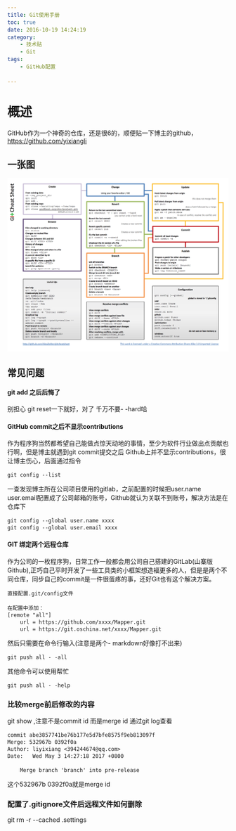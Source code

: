 ```yaml
---
title: Git使用手册
toc: true
date: 2016-10-19 14:24:19
category: 
	- 技术贴
	- Git
tags: 
    - GitHub配置

---
```


# 概述
GitHub作为一个神奇的仓库，还是很6的，顺便贴一下博主的github，https://github.com/yixiangli


## 一张图
![Git命令详解](/img/git-command.png)

## 常见问题

#### git add 之后后悔了
别担心 git reset一下就好，对了 千万不要- -hard哈

<!--more-->
#### GitHub commit之后不显示contributions
作为程序狗当然都希望自己能做点惊天动地的事情，至少为软件行业做出点贡献也行啊，但是博主就遇到git commit提交之后 Github上并不显示contributions，很让博主伤心，后面通过指令
```
git config --list
```
一查发现博主所在公司项目使用的gitlab，之前配置的时候把user.name user.email配置成了公司邮箱的账号，Github就认为关联不到账号，解决方法是在仓库下
```
git config --global user.name xxxx
git config --global user.email xxxx
```

#### GIT 绑定两个远程仓库
作为公司的一枚程序狗，日常工作一般都会用公司自己搭建的GitLab(山寨版Github),正巧自己平时开发了一些工具类的小框架想造福更多的人，但是是两个不同仓库，同步自己的commit是一件很蛋疼的事，还好Git也有这个解决方案。
```
直接配置.git/config文件

在配置中添加：
[remote "all"]  
    url = https://github.com/xxxx/Mapper.git  
    url = https://git.oschina.net/xxxx/Mapper.git  
```

然后只需要在命令行输入(注意是两个- markdown好像打不出来)
```
git push all - -all
```

其他命令可以使用帮忙
```
git push all - -help
```


### 比较merge前后修改的内容
git show <merge-id>,注意不是commit id 而是merge id
通过git log查看

```
commit abe3857741be76b177e5d7bfe8575f9eb813097f
Merge: 532967b 0392f0a
Author: liyixiang <394244674@qq.com>
Date:   Wed May 3 14:27:18 2017 +0800

    Merge branch 'branch' into pre-release
```

这个532967b 0392f0a就是merge id

### 配置了.gitignore文件后远程文件如何删除
git rm -r --cached .settings